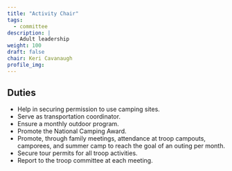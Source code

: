 ```yaml
---
title: "Activity Chair"
tags:
  - committee
description: |
    Adult leadership
weight: 100
draft: false
chair: Keri Cavanaugh
profile_img:
---
```


## Duties

- Help in securing permission to use camping sites.
- Serve as transportation coordinator.
- Ensure a monthly outdoor program.
- Promote the National Camping Award.
- Promote, through family meetings, attendance at troop campouts, camporees, and
  summer camp to reach the goal of an outing per month.
- Secure tour permits for all troop activities.
- Report to the troop committee at each meeting.


